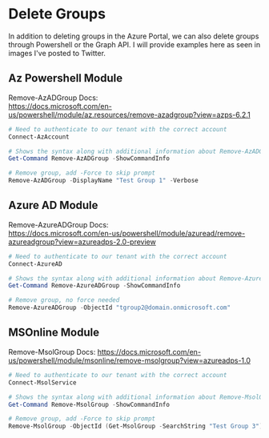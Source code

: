 # Delete Groups

In addition to deleting groups in the Azure Portal, we can also delete groups through Powershell or the Graph API. I will provide examples here as seen in images I've posted to Twitter.

## Az Powershell Module

Remove-AzADGroup Docs:  
<https://docs.microsoft.com/en-us/powershell/module/az.resources/remove-azadgroup?view=azps-6.2.1>

````Powershell
# Need to authenticate to our tenant with the correct account
Connect-AzAccount

# Shows the syntax along with additional information about Remove-AzADGroup
Get-Command Remove-AzADGroup -ShowCommandInfo

# Remove group, add -Force to skip prompt
Remove-AzADGroup -DisplayName "Test Group 1" -Verbose
````

## Azure AD Module

Remove-AzureADGroup Docs:  
<https://docs.microsoft.com/en-us/powershell/module/azuread/remove-azureadgroup?view=azureadps-2.0-preview>

````Powershell
# Need to authenticate to our tenant with the correct account
Connect-AzureAD

# Shows the syntax along with additional information about Remove-AzureADGroup
Get-Command Remove-AzureADGroup -ShowCommandInfo

# Remove group, no force needed
Remove-AzureADGroup -ObjectId "tgroup2@domain.onmicrosoft.com"
````

## MSOnline Module

Remove-MsolGroup Docs: <https://docs.microsoft.com/en-us/powershell/module/msonline/remove-msolgroup?view=azureadps-1.0>

````Powershell
# Need to authenticate to our tenant with the correct account
Connect-MsolService

# Shows the syntax along with additional information about Remove-MsolGroup
Get-Command Remove-MsolGroup -ShowCommandInfo

# Remove group, add -Force to skip prompt
Remove-MsolGroup -ObjectId (Get-MsolGroup -SearchString "Test Group 3").ObjectId -Verbose
````
